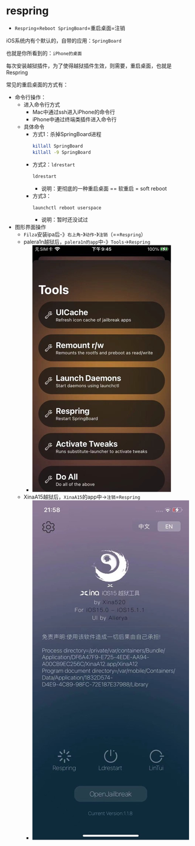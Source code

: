 # respring

* `Respring`=`Reboot SpringBoard`=重启桌面=注销

iOS系统内有个默认的，自带的应用：`SpringBoard`

也就是你所看到的：`iPhone的桌面`

每次安装越狱插件，为了使得越狱插件生效，则需要，重启桌面，也就是Respring

常见的重启桌面的方式有：

* 命令行操作：
  * 进入命令行方式
    * Mac中通过ssh进入iPhone的命令行
    * iPhone中通过终端类插件进入命令行
  * 具体命令
    * 方式1：杀掉SpringBoard进程
      ```bash
      killall SpringBoard
      killall -9 SpringBoard
      ```
    * 方式2：`ldrestart`
      ```bash
      ldrestart
      ```
      * 说明：更彻底的一种重启桌面 == 软重启 = soft reboot
    * 方式3：
      ```bash
      launchctl reboot userspace
      ```
      * 说明：暂时还没试过
* 图形界面操作
  * `Filza`安装ipa后-》`右上角`-》`动作`-》`注销`（==`Respring`）
  * palera1n越狱后，`palera1n的app`中-》`Tools`->`Respring`
    * ![palera1n_app_tools_uicache](../../assets/img/palera1n_app_tools_uicache.jpg)
  * XinaA15越狱后，`XinaA15`的app中->`注销`=`Respring`
    * ![xinaa15_respring](../../assets/img/xinaa15_respring.jpg)
